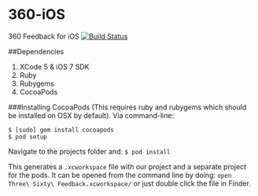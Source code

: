 360-iOS
=======

360 Feedback for iOS
[![Build Status](https://magnum.travis-ci.com/DefactoSoftware/360-iOS.png?token=A49pyqNGPBpMX52bcsLm)](https://magnum.travis-ci.com/DefactoSoftware/360-iOS)

##Dependencies
1. XCode 5 & iOS 7 SDK
2. Ruby
3. Rubygems
3. CocoaPods

###Installing CocoaPods
(This requires ruby and rubygems which should be installed on OSX by default).
Via command-line:
```
$ [sudo] gem install cocoapods 
$ pod setup
```

Navigate to the projects folder and:
```$ pod install```

This generates a `.xcworkspace` file with our project and a separate project for the pods. It can be opened from the command line by doing:
```open Three\ Sixty\ Feedback.xcworkspace/```
or just double click the file in Finder.
